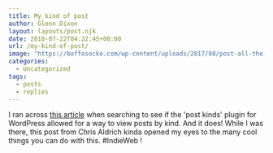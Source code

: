 ```yaml
---
title: My kind of post
author: Glenn Dixon
layout: layouts/post.njk
date: 2018-07-22T04:22:45+00:00
url: /my-kind-of-post/
image: "https://boffosocko.com/wp-content/uploads/2017/08/post-all-the-things.jpg"
categories:
  - Uncategorized
tags:
  - posts
  - replies
---
```

I ran across [this article](https://boffosocko.com/2017/08/11/post-kinds-plugin-for-wordpress/"
 ) when searching to see if the 'post kinds' plugin for WordPress allowed for a way to view posts by kind. And it does! While I was there, this post from Chris Aldrich kinda opened my eyes to the many cool things you can do with this. #IndieWeb !